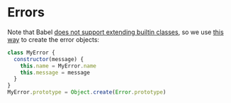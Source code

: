 # Errors

Note that Babel [does not support extending builtin classes](https://github.com/babel/babel/commit/3878bd812c73bdd18b1011be59515dad985940fd), so we use [this way](http://stackoverflow.com/a/35858868) to create the error objects:
  
```javascript
class MyError {
  constructor(message) {
    this.name = MyError.name
    this.message = message
  }
}
MyError.prototype = Object.create(Error.prototype)
```
